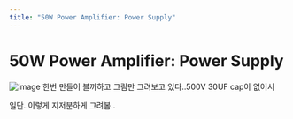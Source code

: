 ```yaml
---
title: "50W Power Amplifier: Power Supply"
---
```

# 50W Power Amplifier: Power Supply

![image](f69c03b224d45658846897b2416404a3.png)
한번 만들어 볼까하고 그림만 그려보고 있다..500V 30UF cap이 없어서 

일단..이렇게 지저분하게 그려봄..


